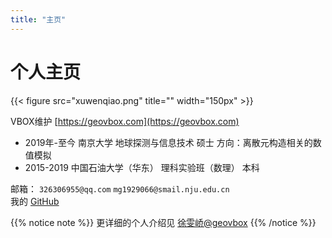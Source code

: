 ```yaml
---
title: "主页"
---
```


# 个人主页

{{< figure src="xuwenqiao.png" title=""  width="150px" >}}

VBOX维护 [https://geovbox.com](https://geovbox.com)

- 2019年-至今 南京大学 地球探测与信息技术 硕士 方向：离散元构造相关的数值模拟
- 2015-2019 中国石油大学（华东） 理科实验班（数理） 本科


邮箱： `326306955@qq.com` `mg1929066@smail.nju.edu.cn`  
我的 [GitHub](https://github.com/Ivyxwq) 



{{% notice note %}}
更详细的个人介绍见 [徐雯峤@geovbox](https://geovbox.com/about/Xuwenqiao/)
{{% /notice %}}
